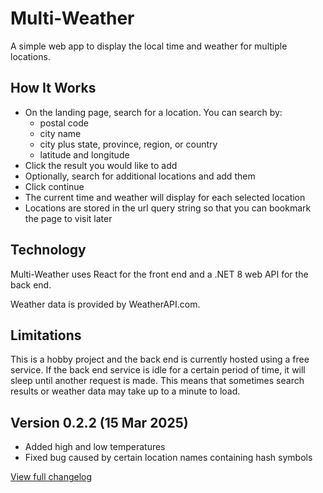 # Multi-Weather

A simple web app to display the local time and weather for multiple locations.

## How It Works

- On the landing page, search for a location. You can search by:
    - postal code
    - city name
    - city plus state, province, region, or country
    - latitude and longitude
- Click the result you would like to add
- Optionally, search for additional locations and add them
- Click continue
- The current time and weather will display for each selected location
- Locations are stored in the url query string so that you can bookmark the page to visit later

## Technology

Multi-Weather uses React for the front end and a .NET 8 web API for the back end.

Weather data is provided by WeatherAPI.com.

## Limitations

This is a hobby project and the back end is currently hosted using a free service. If the back end service is idle for a certain period of time, it will sleep until another request is made. This means that sometimes search results or weather data may take up to a minute to load.

## Version 0.2.2 (15 Mar 2025)

- Added high and low temperatures
- Fixed bug caused by certain location names containing hash symbols

[View full changelog](CHANGELOG.md)
